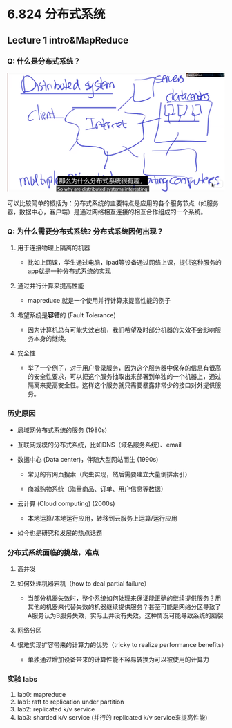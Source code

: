 # 6.824 分布式系统

## Lecture 1 intro&MapReduce

### Q: 什么是分布式系统？

![](https://github.com/QuantumJar/Mit_6.824_2021/blob/main/asserts/2024-05-25%20173434.png?raw=true)

可以比较简单的概括为：分布式系统的主要特点是应用的各个服务节点（如服务器，数据中心，客户端）是通过网络相互连接的相互合作组成的一个系统。

### Q: 为什么需要分布式系统? 分布式系统因何出现？

1. 用于连接物理上隔离的机器
   - 比如上网课，学生通过电脑，ipad等设备通过网络上课，提供这种服务的app就是一种分布式系统的实现
2. 通过并行计算来提高性能
   - mapreduce 就是一个使用并行计算来提高性能的例子

3. 希望系统是**容错**的 (Fault Tolerance)
   - 因为计算机总有可能失效宕机，我们希望及时部分机器的失效不会影响服务本身的继续。

4. 安全性
   - 举了一个例子，对于用户登录服务，因为这个服务器中保存的信息有很高的安全性要求，可以把这个服务抽取出来部署到单独的一个机器上，通过隔离来提高安全性。这样这个服务就只需要暴露非常少的接口对外提供服务。



### 历史原因

- 局域网分布式系统的服务 (1980s)

  

- 互联网规模的分布式系统，比如DNS（域名服务系统）、email

  

- 数据中心 (Data center)，伴随大型网站而生 (1990s)

  - 常见的有网页搜索（爬虫实现，然后需要建立大量倒排索引）

  - 商城购物系统（海量商品、订单、用户信息等数据）

    

- 云计算 (Cloud computing) (2000s)

  - 本地运算/本地运行应用，转移到云服务上运算/运行应用

    

- 如今也是研究和发展的热点话题

### 分布式系统面临的挑战，难点

1. 高并发

2. 如何处理机器宕机（how to deal partial failure）
   - 当部分机器失效时，整个系统如何处理来保证能正确的继续提供服务？用其他的机器来代替失效的机器继续提供服务？甚至可能是网络分区导致了A服务认为B服务失效，实际上并没有失效。这种情况可能导致系统的脑裂
3. 网络分区
4. 很难实现扩容带来的计算力的优势（tricky to realize performance benefits）
   - 单独通过增加设备带来的计算性能不容易转换为可以被使用的计算力





### 实验 labs

1. lab0: mapreduce
2. lab1: raft to replication under partition
3. lab2: replicated k/v service
4. lab3: sharded k/v service (并行的 replicated k/v service来提高性能)

